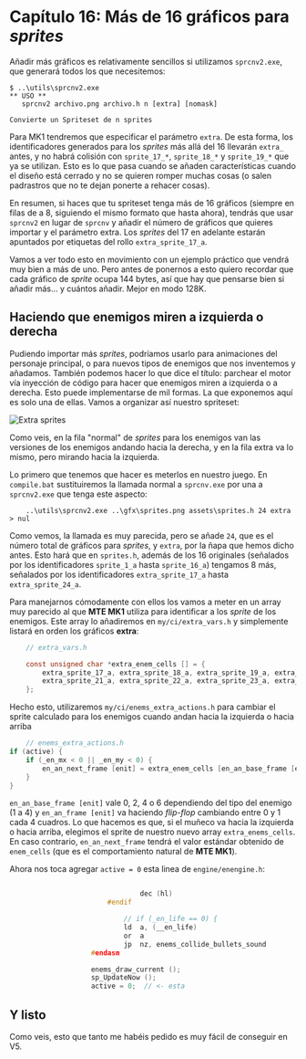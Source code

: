 # Capítulo 16: Más de 16 gráficos para *sprites*

Añadir más gráficos es relativamente sencillos si utilizamos `sprcnv2.exe`, que generará todos los que necesitemos:

```
$ ..\utils\sprcnv2.exe
** USO **
   sprcnv2 archivo.png archivo.h n [extra] [nomask]

Convierte un Spriteset de n sprites
```

Para MK1 tendremos que especificar el parámetro `extra`. De esta forma, los identificadores generados para los *sprites* más allá del 16 llevarán `extra_` antes, y no habrá colisión con `sprite_17_*`, `sprite_18_*` y `sprite_19_*` que ya se utilizan. Esto es lo que pasa cuando se añaden características cuando el diseño está cerrado y no se quieren romper muchas cosas (o salen padrastros que no te dejan ponerte a rehacer cosas).

En resumen, si haces que tu spriteset tenga más de 16 gráficos (siempre en filas de a 8, siguiendo el mismo formato que hasta ahora), tendrás que usar `sprcnv2` en lugar de `sprcnv` y añadir el número de gráficos que quieres importar y el parámetro extra. Los *sprites* del 17 en adelante estarán apuntados por etiquetas del rollo `extra_sprite_17_a`.

Vamos a ver todo esto en movimiento con un ejemplo práctico que vendrá muy bien a más de uno. Pero antes de ponernos a esto quiero recordar que cada gráfico de *sprite* ocupa 144 bytes, así que hay que pensarse bien si añadir más... y cuántos añadir. Mejor en modo 128K.

## Haciendo que enemigos miren a izquierda o derecha

Pudiendo importar más *sprites*, podríamos usarlo para animaciones del personaje principal, o para nuevos tipos de enemigos que nos inventemos y añadamos. También podemos hacer lo que dice el título: parchear el motor vía inyección de código para hacer que enemigos miren a izquierda o a derecha. Esto puede implementarse de mil formas. La que exponemos aquí es solo una de ellas. Vamos a organizar así nuestro spriteset: 

![Extra sprites](https://raw.githubusercontent.com/mojontwins/MK1/master/docs/wiki-img/16_extra_sprites.png)

Como veis, en la fila "normal" de *sprites* para los enemigos van las versiones de los enemigos andando hacia la derecha, y en la fila extra va lo mismo, pero mirando hacia la izquierda.

Lo primero que tenemos que hacer es meterlos en nuestro juego. En `compile.bat` sustituiremos la llamada normal a `sprcnv.exe` por una a `sprcnv2.exe` que tenga este aspecto:

```
    ..\utils\sprcnv2.exe ..\gfx\sprites.png assets\sprites.h 24 extra > nul
```

Como vemos, la llamada es muy parecida, pero se añade `24`, que es el número total de gráficos para *sprites*, y `extra`, por la ñapa que hemos dicho antes. Esto hará que en `sprites.h`, además de los 16 originales (señalados por los identificadores `sprite_1_a` hasta `sprite_16_a`) tengamos 8 más, señalados por los identificadores `extra_sprite_17_a` hasta `extra_sprite_24_a`.

Para manejarnos cómodamente con ellos los vamos a meter en un array muy parecido al que **MTE MK1** utiliza para identificar a los *sprite* de los enemigos. Este array lo añadiremos en `my/ci/extra_vars.h` y simplemente listará en orden los gráficos **extra**:

```c
    // extra_vars.h

    const unsigned char *extra_enem_cells [] = {
        extra_sprite_17_a, extra_sprite_18_a, extra_sprite_19_a, extra_sprite_20_a,
        extra_sprite_21_a, extra_sprite_22_a, extra_sprite_23_a, extra_sprite_24_a
    };
```

Hecho esto, utilizaremos `my/ci/enems_extra_actions.h` para cambiar el sprite calculado para los enemigos cuando andan hacia la izquierda o hacia arriba

```c
    // enems_extra_actions.h
if (active) {
    if (_en_mx < 0 || _en_my < 0) {
        en_an_next_frame [enit] = extra_enem_cells [en_an_base_frame [enit] + en_an_frame [enit]];
    }
}
```

`en_an_base_frame [enit]` vale 0, 2, 4 o 6 dependiendo del tipo del enemigo (1 a 4) y `en_an_frame [enit]` va haciendo *flip-flop* cambiando entre 0 y 1 cada 4 cuadros. Lo que hacemos es que, si el muñeco va hacia la izquierda o hacia arriba, elegimos el sprite de nuestro nuevo array `extra_enems_cells`. En caso contrario, `en_an_next_frame` tendrá el valor estándar obtenido de `enem_cells` (que es el comportamiento natural de **MTE MK1**).

Ahora nos toca agregar `active = 0` esta linea de `engine/enengine.h`:

```c

								dec (hl)
						#endif	

							// if (_en_life == 0) {
							ld  a, (__en_life)
							or  a
							jp  nz, enems_collide_bullets_sound
					#endasm

					enems_draw_current ();
					sp_UpdateNow ();
					active = 0;  // <- esta

```

## Y listo

Como veis, esto que tanto me habéis pedido es muy fácil de conseguir en V5.
